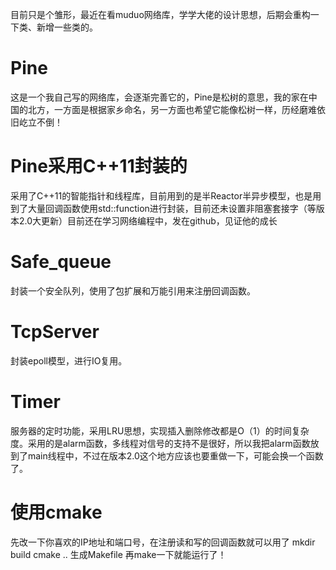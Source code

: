 目前只是个雏形，最近在看muduo网络库，学学大佬的设计思想，后期会重构一下类、新增一些类的。

# Pine
这是一个我自己写的网络库，会逐渐完善它的，Pine是松树的意思，我的家在中国的北方，一方面是根据家乡命名，另一方面也希望它能像松树一样，历经磨难依旧屹立不倒！


# Pine采用C++11封装的
采用了C++11的智能指针和线程库，目前用到的是半Reactor半异步模型，也是用到了大量回调函数使用std::function进行封装，目前还未设置非阻塞套接字（等版本2.0大更新）目前还在学习网络编程中，发在github，见证他的成长

# Safe_queue
封装一个安全队列，使用了包扩展和万能引用来注册回调函数。

# TcpServer
封装epoll模型，进行IO复用。

# Timer
服务器的定时功能，采用LRU思想，实现插入删除修改都是O（1）的时间复杂度。采用的是alarm函数，多线程对信号的支持不是很好，所以我把alarm函数放到了main线程中，不过在版本2.0这个地方应该也要重做一下，可能会换一个函数了。

# 使用cmake
先改一下你喜欢的IP地址和端口号，在注册读和写的回调函数就可以用了
mkdir build
cmake ..
生成Makefile
再make一下就能运行了！

